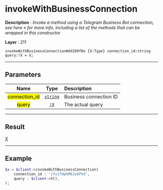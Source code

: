 # invokeWithBusinessConnection

**Description** : *Invoke a method using a Telegram Business Bot connection, see here » for more info, including a list of the methods that can be wrapped in this constructor*

**Layer** : 211

```tl
invokeWithBusinessConnection#dd289f8e {X:Type} connection_id:string query:!X = X;
```

---

## Parameters

| Name | Type | Description |
| :---: | :---: | :--- |
| <mark>connection_id</mark> | [`string`](type/string) | Business connection ID |
| <mark>query</mark> | [`!X`](type/X) | The actual query |

---

## Result

[X](type/X)

---

## Example

```php
$x = $client->invokeWithBusinessConnection(
	connection_id : 'jYx1fHpkM8JybPXd',
	query : $client->X(),
);
```